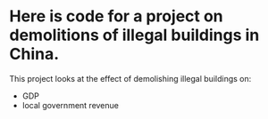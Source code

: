 # Here is code for a project on demolitions of illegal buildings in China. 

This project looks at the effect of demolishing illegal buildings on:
* GDP
* local government revenue

